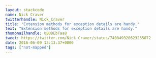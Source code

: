 ```yaml
---
layout: stackcode
name: Nick Craver
twitterhandle: Nick_Craver
title: "Extension methods for exception details are handy."
text: "Extension methods for exception details are handy."
thumbnailhandle: UBODEbTaa8
tweet: https://twitter.com/Nick_Craver/status/740849320623235072
date: 2016-06-09 13:13:37+0000
tags: ["not-mapped"]
---
```

